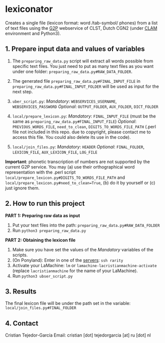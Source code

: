 
# lexiconator
Creates a single file (lexicon format: word /tab-symbol/  phones) from a list of text files using the [G2P](https://webservices.cls.ru.nl/g2pservice/index/) webservice of CLST, Dutch CGN2 (under [CLAM](https://proycon.github.io/LaMachine/) environment and Python3).



## 1. Prepare input data and values of variables
1. The `preparing_raw_data.py` script will extract all words possible from specific text files. You just need to put as many text files as you want under one folder: `preparing_raw_data.py#RAW_DATA_FOLDER`.
 
1. The generated file `preparing_raw_data.py#FINAL_INPUT_FILE` in `preparing_raw_data.py#FINAL_INPUT_FOLDER` will be used as input for the next step.

1.  `uber_script.py`:
*Mandatory*: `WEBSERVICES_USERNAME`, `WEBSERVICES_PASSWORD`
*Optional*: `OUTPUT_FOLDER`, `AUX_FOLDER`, `DICT_FOLDER`

1.  `local/prepare_lexicon.py`:
*Mandatory*: `FINAL_INPUT_FILE` (must be the same as `preparing_raw_data.py#FINAL_INPUT_FILE`)
*Optional*: `PREVIOUS_WORDS_FILE`, `need_to_clean`, `DIGITS_TO_WORDS_FILE_PATH` (.perl file not included in this repo. due to copyright, please contact me to access this file. You could also delete its use in the code).

1. `local/join_files.py`:
*Mandatory*: `HEADER`
*Optional*: `FINAL_FOLDER`, `LEXICON_FILE`, `AUX_LEXICON_FILE`, `LOG_FILE`


**Important**: phonetic transcription of numbers are not supported by the current G2P service. You may (a) use their orthographical word representation with the .perl script `local/prepare_lexicon.py#DIGITS_TO_WORDS_FILE_PATH` and `local/prepare_lexicon.py#need_to_clean=True`, (b) do it by yourself or (c) just ignore them.



## 2. How to run this project
**PART 1: Preparing raw data as input**
1. Put your text files into the path: `preparing_raw_data.py#RAW_DATA_FOLDER`
1. Run `python3 preparing_raw_data.py`

**PART 2: Obtaining the lexicon file**
1. Make sure you have set the values of the *Mandatory* variables of the scripts.
1. (On Ponyland): Enter in one of the [servers](https://ponyland.science.ru.nl/doku.php?id=wiki:ponyland:about): `ssh rarity`
1. Activate your LaMachine: `lm` or `lamachine-lacristianmachine-activate` (replace `lacristianmachine` for the name of your LaMachine).
1. Run `python3 ubser_script.py`


## 3. Results
The final lexicon file will be under the path set in the variable: `local/join_files.py#FINAL_FOLDER`


## 4. Contact
Cristian Tejedor-García
Email: cristian [dot] tejedorgarcia [at] ru [dot] nl